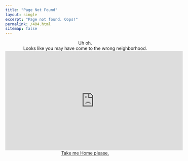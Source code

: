 ```yaml
---
title: "Page Not Found"
layout: single
excerpt: "Page not found. Oops!"
permalink: /404.html
sitemap: false
---
```


<div align="center"> Uh oh. <br />
<div align="center"> Looks like you may have come to the wrong neighborhood. <br />
<iframe width="560" height="315" src="https://www.youtube.com/embed/Dhot2OJKKZc" frameborder="0" allow="accelerometer; autoplay; clipboard-write; encrypted-media; gyroscope; picture-in-picture" allowfullscreen></iframe>
<div align="center"><a href="http://typo-19.github.io">Take me Home please.</a><br />
<script type="text/javascript">
  var GOOG_FIXURL_LANG = 'en';
  var GOOG_FIXURL_SITE = '{{ site.url }}'
</script>
<script type="text/javascript"
  src="//linkhelp.clients.google.com/tbproxy/lh/wm/fixurl.js">
</script>
